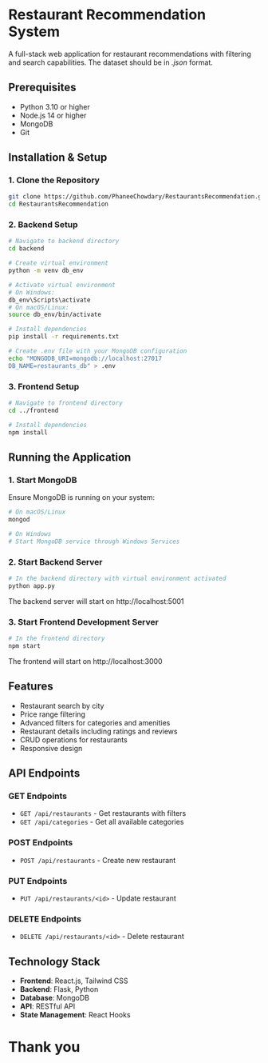 # Restaurant Recommendation System

A full-stack web application for restaurant recommendations with filtering and search capabilities. The dataset should be in _.json_ format.

## Prerequisites
- Python 3.10 or higher
- Node.js 14 or higher
- MongoDB
- Git

## Installation & Setup

### 1. Clone the Repository
```bash
git clone https://github.com/PhaneeChowdary/RestaurantsRecommendation.git
cd RestaurantsRecommendation
```

### 2. Backend Setup
```bash
# Navigate to backend directory
cd backend

# Create virtual environment
python -m venv db_env

# Activate virtual environment
# On Windows:
db_env\Scripts\activate
# On macOS/Linux:
source db_env/bin/activate

# Install dependencies
pip install -r requirements.txt

# Create .env file with your MongoDB configuration
echo "MONGODB_URI=mongodb://localhost:27017
DB_NAME=restaurants_db" > .env
```

### 3. Frontend Setup
```bash
# Navigate to frontend directory
cd ../frontend

# Install dependencies
npm install
```

## Running the Application

### 1. Start MongoDB
Ensure MongoDB is running on your system:
```bash
# On macOS/Linux
mongod

# On Windows
# Start MongoDB service through Windows Services
```

### 2. Start Backend Server
```bash
# In the backend directory with virtual environment activated
python app.py
```
The backend server will start on http://localhost:5001

### 3. Start Frontend Development Server
```bash
# In the frontend directory
npm start
```
The frontend will start on http://localhost:3000

## Features
- Restaurant search by city
- Price range filtering
- Advanced filters for categories and amenities
- Restaurant details including ratings and reviews
- CRUD operations for restaurants
- Responsive design

## API Endpoints

### GET Endpoints
- `GET /api/restaurants` - Get restaurants with filters
- `GET /api/categories` - Get all available categories

### POST Endpoints
- `POST /api/restaurants` - Create new restaurant

### PUT Endpoints
- `PUT /api/restaurants/<id>` - Update restaurant

### DELETE Endpoints
- `DELETE /api/restaurants/<id>` - Delete restaurant

## Technology Stack
- **Frontend**: React.js, Tailwind CSS
- **Backend**: Flask, Python
- **Database**: MongoDB
- **API**: RESTful API
- **State Management**: React Hooks

# Thank you
